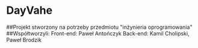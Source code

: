 # DayVahe

##Projekt stworzony na potrzeby przedmiotu "inżynieria oprogramowania"
##Współtworzyli:
Front-end: Paweł Antończyk
Back-end: Kamil Cholipski, Paweł Brodzik
